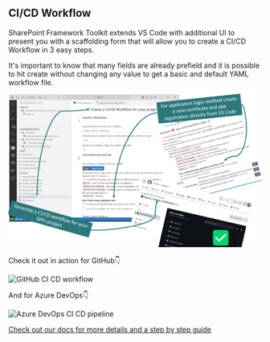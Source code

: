 ##  CI/CD Workflow

SharePoint Framework Toolkit extends VS Code with additional UI to present you with a scaffolding form that will allow you to create a CI/CD Workflow in 3 easy steps.

It's important to know that many fields are already prefield and it is possible to hit create without changing any value to get a basic and default YAML workflow file.

![CI CD pipeline](../images/CICD-pipeline.png)

Check it out in action for GitHub👇

![GitHub CI CD workflow](../images/gh-ci-cd.gif)

And for Azure DevOps👇

![Azure DevOps CI CD pipeline](../images/azdo-ci-cd.gif)

[Check out our docs for more details and a step by step guide](https://pnp.github.io/vscode-viva/features/actions/#cicd-workflow)